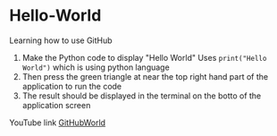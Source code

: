 # Hello-World
Learning how to use GitHub

1. Make the Python code to display "Hello World"
        Uses `print("Hello World")` which is using python language
2. Then press the green triangle at near the top right hand part of the application to run the code
3. The result should be displayed in the terminal on the botto of the application screen

YouTube link
[GitHubWorld](https://youtu.be/YQIzrFnPnDI)